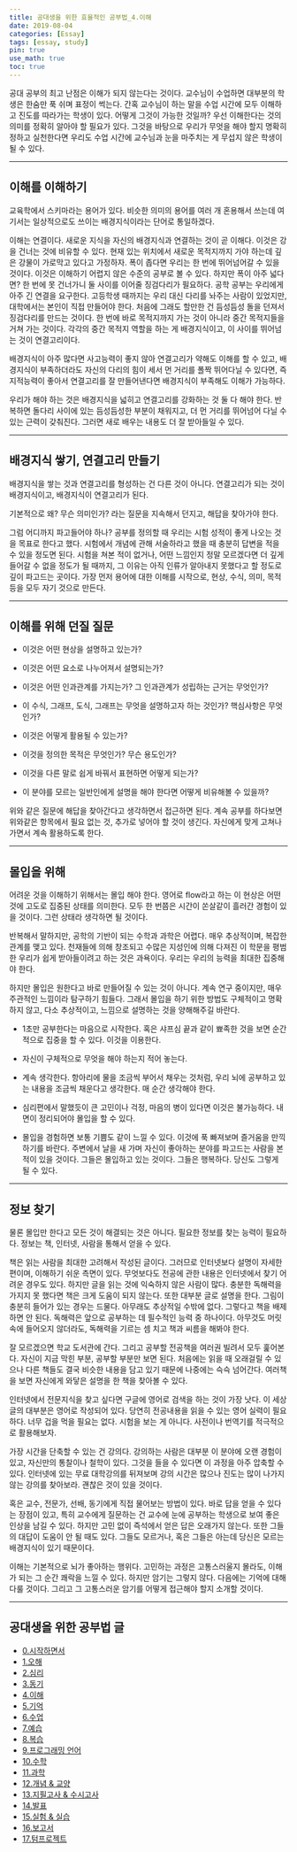 ```yaml
---
title: 공대생을 위한 효율적인 공부법_4.이해
date: 2019-08-04
categories: [Essay]
tags: [essay, study]
pin: true
use_math: true
toc: true
---
```


공대 공부의 최고 난점은 이해가 되지 않는다는 것이다. 교수님이 수업하면 대부분의 학생은 한숨만 푹 쉬며 표정이 썩는다. 간혹 교수님이 하는 말을 수업 시간에 모두 이해하고 진도를 따라가는 학생이 있다. 어떻게 그것이 가능한 것일까? 우선 이해한다는 것의 의미를 정확히 알아야 할 필요가 있다. 그것을 바탕으로 우리가 무엇을 해야 할지 명확히 정하고 실천한다면 우리도 수업 시간에 교수님과 눈을 마주치는 게 무섭지 않은 학생이 될 수 있다.

***

## __이해를 이해하기__

교육학에서 스키마라는 용어가 있다. 비슷한 의미의 용어를 여러 개 혼용해서 쓰는데 여기서는 일상적으로도 쓰이는 배경지식이라는 단어로 통일하겠다.

이해는 연결이다. 새로운 지식을 자신의 배경지식과 연결하는 것이 곧 이해다. 이것은 강을 건너는 것에 비유할 수 있다. 현재 있는 위치에서 새로운 목적지까지 가야 하는데 깊은 강물이 가로막고 있다고 가정하자. 폭이 좁다면 우리는 한 번에 뛰어넘어갈 수 있을 것이다. 이것은 이해하기 어렵지 않은 수준의 공부로 볼 수 있다. 하지만 폭이 아주 넓다면? 한 번에 못 건너가니 둘 사이를 이어줄 징검다리가 필요하다. 공학 공부는 우리에게 아주 긴 연결을 요구한다. 고등학생 때까지는 우리 대신 다리를 놔주는 사람이 있었지만, 대학에서는 본인이 직접 만들어야 한다. 처음에 그래도 할만한 건 듬성듬성 돌을 던져서 징검다리를 만드는 것이다. 한 번에 바로 목적지까지 가는 것이 아니라 중간 목적지들을 거쳐 가는 것이다. 각각의 중간 목적지 역할을 하는 게 배경지식이고, 이 사이를 뛰어넘는 것이 연결고리이다.

배경지식이 아주 많다면 사고능력이 좋지 않아 연결고리가 약해도 이해를 할 수 있고, 배경지식이 부족하더라도 자신의 다리의 힘이 세서 먼 거리를 폴짝 뛰어다닐 수 있다면, 즉 지적능력이 좋아서 연결고리를 잘 만들어낸다면 배경지식이 부족해도 이해가 가능하다.

우리가 해야 하는 것은 배경지식을 넓히고 연결고리를 강화하는 것 둘 다 해야 한다. 반복하면 돌다리 사이에 있는 듬성듬성한 부분이 채워지고, 더 먼 거리를 뛰어넘어 다닐 수 있는 근력이 갖춰진다. 그러면 새로 배우는 내용도 더 잘 받아들일 수 있다.

***

## __배경지식 쌓기, 연결고리 만들기__

배경지식을 쌓는 것과 연결고리를 형성하는 건 다른 것이 아니다. 연결고리가 되는 것이 배경지식이고, 배경지식이 연결고리가 된다.

기본적으로 왜? 무슨 의미인가? 라는 질문을 지속해서 던지고, 해답을 찾아가야 한다.

그럼 어디까지 파고들어야 하나? 공부를 정의할 때 우리는 시험 성적이 좋게 나오는 것을 목표로 한다고 했다. 시험에서 개념에 관해 서술하라고 했을 때 충분히 답변을 적을 수 있을 정도면 된다. 시험을 쳐본 적이 없거나, 어떤 느낌인지 정말 모르겠다면 더 깊게 들어갈 수 없을 정도가 될 때까지, 그 이유는 아직 인류가 알아내지 못했다고 할 정도로 깊이 파고드는 곳이다. 가장 먼저 용어에 대한 이해를 시작으로, 현상, 수식, 의미, 목적 등을 모두 자기 것으로 만든다.

***

## __이해를 위해 던질 질문__

- 이것은 어떤 현상을 설명하고 있는가?

- 이것은 어떤 요소로 나누어져서 설명되는가?

- 이것은 어떤 인과관계를 가지는가? 그 인과관계가 성립하는 근거는 무엇인가?

- 이 수식, 그래프, 도식, 그래프는 무엇을 설명하고자 하는 것인가? 핵심사항은 무엇인가?

- 이것은 어떻게 활용될 수 있는가?

- 이것을 정의한 목적은 무엇인가? 무슨 용도인가?

- 이것을 다른 말로 쉽게 바꿔서 표현하면 어떻게 되는가?

- 이 분야를 모르는 일반인에게 설명을 해야 한다면 어떻게 비유해볼 수 있을까?

위와 같은 질문에 해답을 찾아간다고 생각하면서 접근하면 된다. 계속 공부를 하다보면 위와같은 항목에서 필요 없는 것, 추가로 넣어야 할 것이 생긴다. 자신에게 맞게 고쳐나가면서 계속 활용하도록 한다.

***

## __몰입을 위해__

어려운 것을 이해하기 위해서는 몰입 해야 한다. 영어로 flow라고 하는 이 현상은 어떤 것에 고도로 집중된 상태를 의미한다. 모두 한 번쯤은 시간이 쏜살같이 흘러간 경험이 있을 것이다. 그런 상태라 생각하면 될 것이다.

반복해서 말하지만, 공학의 기반이 되는 수학과 과학은 어렵다. 매우 추상적이며, 복잡한 관계를 맺고 있다. 천재들에 의해 창조되고 수많은 지성인에 의해 다져진 이 학문을 평범한 우리가 쉽게 받아들이려고 하는 것은 과욕이다. 우리는 우리의 능력을 최대한 집중해야 한다.

하지만 몰입은 원한다고 바로 만들어질 수 있는 것이 아니다. 계속 연구 중이지만, 매우 주관적인 느낌이라 탐구하기 힘들다. 그래서 몰입을 하기 위한 방법도 구체적이고 명확하지 않고, 다소 추상적이고, 느낌으로 설명하는 것을 양해해주길 바란다.

- 1초만 공부한다는 마음으로 시작한다. 혹은 샤프심 끝과 같이 뾰족한 것을 보면 순간적으로 집중을 할 수 있다. 이것을 이용한다.

- 자신이 구체적으로 무엇을 해야 하는지 적어 놓는다.

- 계속 생각한다. 항아리에 물을 조금씩 부어서 채우는 것처럼, 우리 뇌에 공부하고 있는 내용을 조금씩 채운다고 생각한다. 매 순간 생각해야 한다.

- 심리편에서 말했듯이 큰 고민이나 걱정, 마음의 병이 있다면 이것은 불가능하다. 내면이 정리되어야 몰입을 할 수 있다.

- 몰입을 경험하면 보통 기쁨도 같이 느낄 수 있다. 이것에 푹 빠져보며 즐거움을 만끽하기를 바란다. 주변에서 날을 새 가며 자신이 좋아하는 분야를 파고드는 사람을 본 적이 있을 것이다. 그들은 몰입하고 있는 것이다. 그들은 행복하다. 당신도 그렇게 될 수 있다.

***

## __정보 찾기__

물론 몰입만 한다고 모든 것이 해결되는 것은 아니다. 필요한 정보를 찾는 능력이 필요하다. 정보는 책, 인터넷, 사람을 통해서 얻을 수 있다.

책은 읽는 사람을 최대한 고려해서 작성된 글이다. 그러므로 인터넷보다 설명이 자세한 편이며, 이해하기 쉬운 측면이 있다. 무엇보다도 전공에 관한 내용은 인터넷에서 찾기 어려운 경우도 있다. 하지만 글을 읽는 것에 익숙하지 않은 사람이 많다. 충분한 독해력을 가지지 못 했다면 책은 크게 도움이 되지 않는다. 또한 대부분 글로 설명을 한다. 그림이 충분히 들어가 있는 경우는 드물다. 아무래도 추상적일 수밖에 없다. 그렇다고 책을 배제하면 안 된다. 독해력은 앞으로 공부하는 데 필수적인 능력 중 하나이다. 아무것도 머릿속에 들어오지 않더라도, 독해력을 기르는 셈 치고 책과 씨름을 해봐야 한다.

잘 모르겠으면 학교 도서관에 간다. 그리고 공부할 전공책을 여러권 빌려서 모두 훑어본다. 자신이 지금 막힌 부분, 공부할 부분만 보면 된다. 처음에는 읽을 때 오래걸릴 수 있으나 다른 책들도 결국 비슷한 내용을 담고 있기 때문에 나중에는 슥슥 넘어간다. 여러책을 보면 자신에게 와닿은 설명을 한 책을 찾아볼 수 있다.

인터넷에서 전문지식을 찾고 싶다면 구글에 영어로 검색을 하는 것이 가장 낫다. 이 세상 글의 대부분은 영어로 작성되어 있다. 당연히 전공내용을 읽을 수 있는 영어 실력이 필요하다. 너무 겁을 먹을 필요는 없다. 시험을 보는 게 아니다. 사전이나 번역기를 적극적으로 활용해보자.

가장 시간을 단축할 수 있는 건 강의다. 강의하는 사람은 대부분 이 분야에 오랜 경험이 있고, 자신만의 통찰이나 철학이 있다. 그것을 들을 수 있다면 이 과정을 아주 압축할 수 있다. 인터넷에 있는 무료 대학강의를 뒤져보며 강의 시간은 많으나 진도는 많이 나가지 않는 강의를 찾아보라. 괜찮은 것이 있을 것이다.

혹은 교수, 전문가, 선배, 동기에게 직접 물어보는 방법이 있다. 바로 답을 얻을 수 있다는 장점이 있고, 특히 교수에게 질문하는 건 교수에 눈에 공부하는 학생으로 보여 좋은 인상을 남길 수 있다. 하지만 고민 없이 즉석에서 얻은 답은 오래가지 않는다. 또한 그들의 대답이 도움이 안 될 때도 있다. 그들도 모르거나, 혹은 그들은 아는데 당신은 모르는 배경지식이 있기 때문이다.

이해는 기본적으로 뇌가 좋아하는 행위다. 고민하는 과정은 고통스러울지 몰라도, 이해가 되는 그 순간 쾌락을 느낄 수 있다. 하지만 암기는 그렇지 않다. 다음에는 기억에 대해 다룰 것이다. 그리고 그 고통스러운 암기를 어떻게 접근해야 할지 소개할 것이다.

***

## __공대생을 위한 공부법 글__

- [0.시작하면서](https://chalgx.github.io/essay/AdviceforUniversity0)
- [1.오해](https://chalgx.github.io/essay/AdviceforUniversity1)
- [2.심리](https://chalgx.github.io/essay/AdviceforUniversity2)
- [3.동기](https://chalgx.github.io/essay/AdviceforUniversity3)
- [4.이해](https://chalgx.github.io/essay/AdviceforUniversity4)
- [5.기억](https://chalgx.github.io/essay/AdviceforUniversity5)
- [6.수업](https://chalgx.github.io/essay/AdviceforUniversity6)
- [7.예습](https://chalgx.github.io/essay/AdviceforUniversity7)
- [8.복습](https://chalgx.github.io/essay/AdviceforUniversity8)
- [9.프로그래밍 언어](https://chalgx.github.io/essay/AdviceforUniversity9)
- [10.수학](https://chalgx.github.io/essay/AdviceforUniversity10)
- [11.과학](https://chalgx.github.io/essay/AdviceforUniversity11)
- [12.개념 & 교양](https://chalgx.github.io/essay/AdviceforUniversity12)
- [13.지필고사 & 수시고사](https://chalgx.github.io/essay/AdviceforUniversity13)
- [14.발표](https://chalgx.github.io/essay/AdviceforUniversity14)
- [15.실험 & 실습](https://chalgx.github.io/essay/AdviceforUniversity15)
- [16.보고서](https://chalgx.github.io/essay/AdviceforUniversity16)
- [17.텀프로젝트](https://chalgx.github.io/essay/AdviceforUniversity17)